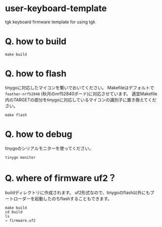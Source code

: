 # user-keyboard-template
tgk keyboard firmware template for using tgk


# Q. how to build 

```
make build
```

# Q. how to flash

tinygoに対応したマイコンを繋いでおいてください。
Makefileはデフォルトで`feather-nrf52840` (秋月のnrf52840ボード)に対応させています。
適宜Makefile内のTARGETの部分をtinygoに対応しているマイコンの識別子に置き換えてください。
```
make flash
```

# Q. how to debug

tinygoのシリアルモニターを使ってください。
```
tinygo monitor
```

# Q. where of firmware uf2？

buildディレクトリに作成されます。
uf2形式なので、tinygoのflash以外にもブートローダーを起動したのちflashすることもできます。
```
make build
cd build
ls 
→ firmware.uf2
```
